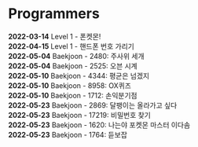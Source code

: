 # Programmers
**2022-03-14** Level 1 - 폰켓몬!<br>
**2022-04-15** Level 1 - 핸드폰 번호 가리기<br>
**2022-05-04** Baekjoon - 2480: 주사위 세개<br>
**2022-05-04** Baekjoon - 2525: 오븐 시계<br>
**2022-05-10** Baekjoon - 4344: 평균은 넘겠지<br>
**2022-05-10** Baekjoon - 8958: OX퀴즈<br>
**2022-05-10** Baekjoon - 1712: 손익분기점<br>
**2022-05-23** Baekjoon - 2869: 달팽이는 올라가고 싶다<br>
**2022-05-23** Baekjoon - 17219: 비밀번호 찾기<br>
**2022-05-23** Baekjoon - 1620: 나는야 포켓몬 마스터 이다솜<br>
**2022-05-23** Baekjoon - 1764: 듣보잡<br>
